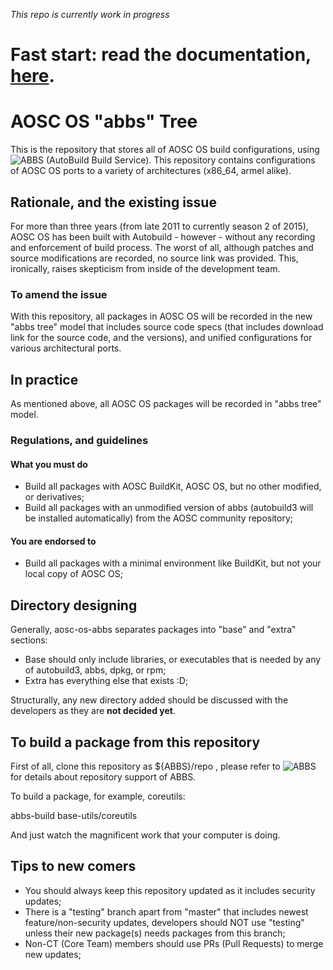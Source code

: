 *This repo is currently work in progress*

# Fast start: read the documentation, [here](https://github.com/AOSC-Dev/aosc-os-abbs/wiki/abbs-tree:-Home).

# AOSC OS "abbs" Tree

This is the repository that stores all of AOSC OS build configurations, using ![ABBS](https://github.com/AOSC-Dev/abbs) (AutoBuild Build Service). This repository contains configurations of AOSC OS ports to a variety of architectures (x86_64, armel alike).

## Rationale, and the existing issue

For more than three years (from late 2011 to currently season 2 of 2015), AOSC OS has been built with Autobuild - however - without any recording and enforcement of build process. The worst of all, although patches and source modifications are recorded, no source link was provided. This, ironically, raises skepticism from inside of the development team.

### To amend the issue

With this repository, all packages in AOSC OS will be recorded in the new "abbs tree" model that includes source code specs (that includes download link for the source code, and the versions), and unified configurations for various architectural ports.

## In practice

As mentioned above, all AOSC OS packages will be recorded in "abbs tree" model.

### Regulations, and guidelines

#### What you must do

* Build all packages with AOSC BuildKit, AOSC OS, but no other modified, or derivatives;
* Build all packages with an unmodified version of abbs (autobuild3 will be installed automatically) from the AOSC community repository;

#### You are endorsed to

* Build all packages with a minimal environment like BuildKit, but not your local copy of AOSC OS;

## Directory designing

Generally, aosc-os-abbs separates packages into "base" and "extra" sections:

* Base should only include libraries, or executables that is needed by any of autobuild3, abbs, dpkg, or rpm;
* Extra has everything else that exists :D;

Structurally, any new directory added should be discussed with the developers as they are **not decided yet**.

## To build a package from this repository

First of all, clone this repository as ${ABBS}/repo , please refer to ![ABBS](https://github.com/AOSC-Dev/abbs) for details about repository support of ABBS.

To build a package, for example, coreutils:

abbs-build base-utils/coreutils

And just watch the magnificent work that your computer is doing.

## Tips to new comers

* You should always keep this repository updated as it includes security updates;
* There is a "testing" branch apart from "master" that includes newest feature/non-security updates, developers should NOT use "testing" unless their new package(s) needs packages from this branch;
* Non-CT (Core Team) members should use PRs (Pull Requests) to merge new updates;
